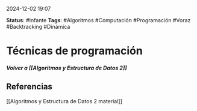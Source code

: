 2024-12-02 19:07

__Status__: #Infante 
__Tags__: #Algoritmos #Computación  #Programación #Voraz #Backtracking #Dinámica
# Técnicas de programación

##### Volver a [[Algoritmos y Estructura de Datos 2]]


## Referencias

[[Algoritmos y Estructura de Datos 2 material]]
